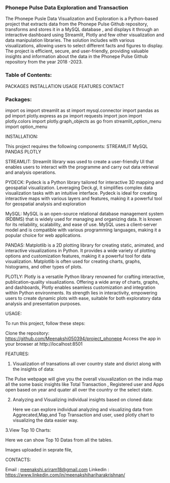 
### Phonepe Pulse Data Exploration and Transaction

The Phonepe Pusle Data Visualization and Exploration is a Python-based project that extracts data from the Phonepe Pulse Github repository, transforms and stores it in a MySQL database , and displays it through an interactive dashboard using Streamlit, Plotly and few other visualization and data manipulation libraries. The solution includes with various visualizations, allowing users to select different facts and figures to display. The project is efficient, secure, and user-friendly, providing valuable insights and information about the data in the Phonepe Pulse Github repository from the year 2018 -2023.

### Table of Contents:

PACKAGES
INSTALLATION
USAGE
FEATURES
CONTACT

### Packages:

import os
import streamlit as st
import mysql.connector
import pandas as pd
import plotly.express as px
import requests
import json
import plotly.colors
import plotly.graph_objects as go
from streamlit_option_menu import option_menu

INSTALLATION:

This project requires the following components:
STREAMLIT
MySQL
PANDAS
PLOTLY
  
  STREAMLIT:
  Streamlit library was used to create a user-friendly UI that enables users to interact with the programme and carry out data retrieval and analysis operations.
  
  PYDECK:
  Pydeck is a Python library tailored for interactive 3D mapping and geospatial visualization. Leveraging Deck.gl, it simplifies complex data visualization tasks 
  with an intuitive interface. Pydeck is ideal for creating interactive maps with various layers and features, making it a powerful tool for geospatial analysis 
  and exploration
  
  MySQL:
  MySQL is an open-source relational database management system (RDBMS) that is widely used for managing and organizing data. It is known for its reliability, 
  scalability, and ease of use. MySQL uses a client-server model and is compatible with various programming languages, making it a popular choice for web 
  applications.
  
  PANDAS:
  Matplotlib is a 2D plotting library for creating static, animated, and interactive visualizations in Python. It provides a wide variety of plotting options and 
  customization features, making it a powerful tool for data visualization. Matplotlib is often used for creating charts, graphs, histograms, and other types of 
  plots.
  
  PLOTLY:
  Plotly is a versatile Python library renowned for crafting interactive, publication-quality visualizations. Offering a wide array of charts, graphs, and 
  dashboards, Plotly enables seamless customization and integration within Python environments. Its strength lies in interactivity, empowering users to create 
  dynamic plots with ease, suitable for both exploratory data analysis and presentation purposes.

USAGE:

To run this project, follow these steps:

Clone the repository: https://github.com/Meenakshi050394/project_phonepe
Access the app in your browser at http://localhost:8501

FEATURES:

1. Visualization of transations all over country state and disrict along with the insights of data:

  The Pulse webpage will give you the overall visuvalization on the india map all the some basic insights like Total Transaction , Registered user and Apps open      based on year and quater all over the country or the select state.

2. Analyzing and Visualizing individual insights based on cloned data:

   Here we can explore individual analyzing and visualizing data from Aggrecated,Map,and Top Transaction and user, used plotly chart to visualizing the data easier 
   way.

3.View Top 10 Charts:

   Here we can show Top 10 Datas from all the tables.

Images uploaded in seprate file, 


CONTACTS:

Email : meenakshi.sriram18@gmail.com
Linkedin : https://www.linkedin.com/in/meenakshihariharakrishnan/








